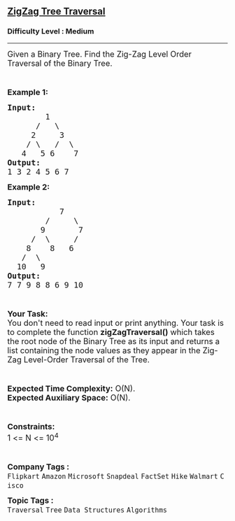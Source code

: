 <h2><a href="https://www.geeksforgeeks.org/problems/zigzag-tree-traversal/1?page=2&category=Tree&sortBy=submissions">ZigZag Tree Traversal</a></h2><h3>Difficulty Level : Medium</h3><hr><div class="problems_problem_content__Xm_eO"><p><span style="font-size: 18px;">Given a Binary Tree. Find the Zig-Zag Level Order Traversal of the Binary Tree.</span></p>
<p>&nbsp;</p>
<p><span style="font-size: 18px;"><strong>Example 1:</strong></span></p>
<pre><span style="font-size: 18px;"><strong>Input:
</strong>&nbsp; &nbsp; &nbsp; &nbsp;&nbsp;1
 &nbsp;  &nbsp; /&nbsp; &nbsp;\
     2&nbsp; &nbsp;  3
&nbsp;   / \   /  \
&nbsp;  4   5 6    7
<strong>Output:
</strong>1 3 2 4 5 6 7</span>
</pre>
<p><span style="font-size: 18px;"><strong>Example 2:</strong></span></p>
<pre><span style="font-size: 18px;"><strong>Input:
</strong>&nbsp; &nbsp; &nbsp; &nbsp; &nbsp; &nbsp;7
 &nbsp; &nbsp; &nbsp; &nbsp;/&nbsp; &nbsp; &nbsp;\
 &nbsp; &nbsp; &nbsp; 9&nbsp; &nbsp; &nbsp; &nbsp;7
 &nbsp; &nbsp; /&nbsp; \&nbsp;    /&nbsp; &nbsp;
&nbsp;  &nbsp;8&nbsp; &nbsp; 8&nbsp; &nbsp;6&nbsp; &nbsp; &nbsp;
 &nbsp; /&nbsp; \
&nbsp; 10&nbsp; &nbsp;9&nbsp;
<strong>Output:
</strong></span><span style="font-size: 18px;">7 7 9 8 8 6 9 10 </span></pre>
<p>&nbsp;</p>
<p><span style="font-size: 18px;"><strong>Your Task:</strong><br>You don't need to read input or print anything. Your task is to complete the function&nbsp;<strong>zigZagTraversal()</strong>&nbsp;which takes the root node of the Binary Tree as its input and returns a list containing the node values as they appear in the&nbsp;Zig-Zag Level-Order Traversal of the Tree.</span></p>
<p>&nbsp;</p>
<p><span style="font-size: 18px;"><strong>Expected Time Complexity:</strong>&nbsp;O(N).<br><strong>Expected Auxiliary Space:</strong>&nbsp;O(N).</span></p>
<p>&nbsp;</p>
<p><span style="font-size: 18px;"><strong><strong>Constraints:</strong></strong><br>1 &lt;= N &lt;= 10<sup>4</sup></span></p>
<p dir="ltr">&nbsp;</p></div><p><span style=font-size:18px><strong>Company Tags : </strong><br><code>Flipkart</code>&nbsp;<code>Amazon</code>&nbsp;<code>Microsoft</code>&nbsp;<code>Snapdeal</code>&nbsp;<code>FactSet</code>&nbsp;<code>Hike</code>&nbsp;<code>Walmart</code>&nbsp;<code>Cisco</code>&nbsp;<br><p><span style=font-size:18px><strong>Topic Tags : </strong><br><code>Traversal</code>&nbsp;<code>Tree</code>&nbsp;<code>Data Structures</code>&nbsp;<code>Algorithms</code>&nbsp;